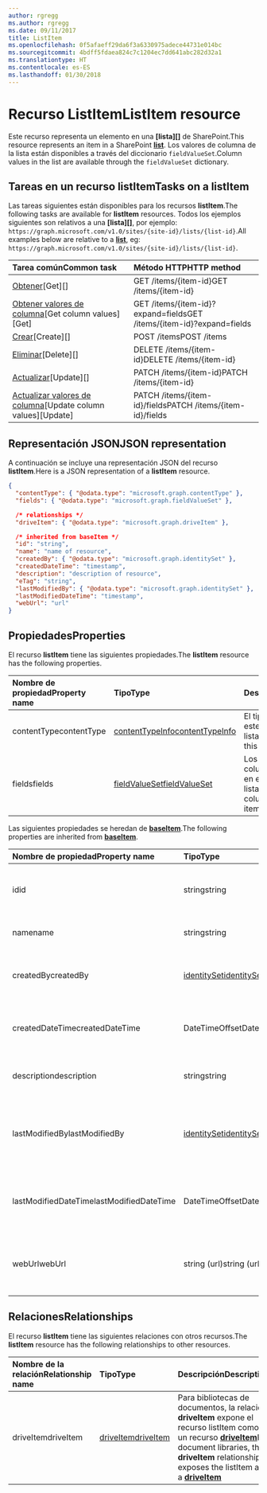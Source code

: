 ```yaml
---
author: rgregg
ms.author: rgregg
ms.date: 09/11/2017
title: ListItem
ms.openlocfilehash: 0f5afaeff29da6f3a6330975adece44731e014bc
ms.sourcegitcommit: 4bdff5fdaea824c7c1204ec7dd641abc282d32a1
ms.translationtype: HT
ms.contentlocale: es-ES
ms.lasthandoff: 01/30/2018
---
```

# <a name="listitem-resource"></a><span data-ttu-id="41b12-102">Recurso ListItem</span><span class="sxs-lookup"><span data-stu-id="41b12-102">ListItem resource</span></span>

<span data-ttu-id="41b12-103">Este recurso representa un elemento en una **[lista][]** de SharePoint.</span><span class="sxs-lookup"><span data-stu-id="41b12-103">This resource represents an item in a SharePoint **[list][]**.</span></span>
<span data-ttu-id="41b12-104">Los valores de columna de la lista están disponibles a través del diccionario `fieldValueSet`.</span><span class="sxs-lookup"><span data-stu-id="41b12-104">Column values in the list are available through the `fieldValueSet` dictionary.</span></span>

## <a name="tasks-on-a-listitem"></a><span data-ttu-id="41b12-105">Tareas en un recurso listItem</span><span class="sxs-lookup"><span data-stu-id="41b12-105">Tasks on a listItem</span></span>

<span data-ttu-id="41b12-106">Las tareas siguientes están disponibles para los recursos **listItem**.</span><span class="sxs-lookup"><span data-stu-id="41b12-106">The following tasks are available for **listItem** resources.</span></span>
<span data-ttu-id="41b12-107">Todos los ejemplos siguientes son relativos a una **[lista][]**, por ejemplo: `https://graph.microsoft.com/v1.0/sites/{site-id}/lists/{list-id}`.</span><span class="sxs-lookup"><span data-stu-id="41b12-107">All examples below are relative to a **[list][]**, eg: `https://graph.microsoft.com/v1.0/sites/{site-id}/lists/{list-id}`.</span></span>

| <span data-ttu-id="41b12-108">Tarea común</span><span class="sxs-lookup"><span data-stu-id="41b12-108">Common task</span></span>                    | <span data-ttu-id="41b12-109">Método HTTP</span><span class="sxs-lookup"><span data-stu-id="41b12-109">HTTP method</span></span>
|:-------------------------------|:------------------------
| <span data-ttu-id="41b12-110">[Obtener][]</span><span class="sxs-lookup"><span data-stu-id="41b12-110">[Get][]</span></span>                        | <span data-ttu-id="41b12-111">GET /items/{item-id}</span><span class="sxs-lookup"><span data-stu-id="41b12-111">GET /items/{item-id}</span></span>
| <span data-ttu-id="41b12-112">[Obtener valores de columna][Obtener]</span><span class="sxs-lookup"><span data-stu-id="41b12-112">[Get column values][Get]</span></span>       | <span data-ttu-id="41b12-113">GET /items/{item-id}?expand=fields</span><span class="sxs-lookup"><span data-stu-id="41b12-113">GET /items/{item-id}?expand=fields</span></span>
| <span data-ttu-id="41b12-114">[Crear][]</span><span class="sxs-lookup"><span data-stu-id="41b12-114">[Create][]</span></span>                     | <span data-ttu-id="41b12-115">POST /items</span><span class="sxs-lookup"><span data-stu-id="41b12-115">POST /items</span></span>
| <span data-ttu-id="41b12-116">[Eliminar][]</span><span class="sxs-lookup"><span data-stu-id="41b12-116">[Delete][]</span></span>                     | <span data-ttu-id="41b12-117">DELETE /items/{item-id}</span><span class="sxs-lookup"><span data-stu-id="41b12-117">DELETE /items/{item-id}</span></span>
| <span data-ttu-id="41b12-118">[Actualizar][]</span><span class="sxs-lookup"><span data-stu-id="41b12-118">[Update][]</span></span>                     | <span data-ttu-id="41b12-119">PATCH /items/{item-id}</span><span class="sxs-lookup"><span data-stu-id="41b12-119">PATCH /items/{item-id}</span></span>
| <span data-ttu-id="41b12-120">[Actualizar valores de columna][Actualizar]</span><span class="sxs-lookup"><span data-stu-id="41b12-120">[Update column values][Update]</span></span> | <span data-ttu-id="41b12-121">PATCH /items/{item-id}/fields</span><span class="sxs-lookup"><span data-stu-id="41b12-121">PATCH /items/{item-id}/fields</span></span>

[Obtener]: ../api/listItem_get.md
[Crear]: ../api/listItem_create.md
[Eliminar]: ../api/listItem_delete.md
[Actualizar]: ../api/listItem_update.md

## <a name="json-representation"></a><span data-ttu-id="41b12-126">Representación JSON</span><span class="sxs-lookup"><span data-stu-id="41b12-126">JSON representation</span></span>

<span data-ttu-id="41b12-127">A continuación se incluye una representación JSON del recurso **listItem**.</span><span class="sxs-lookup"><span data-stu-id="41b12-127">Here is a JSON representation of a **listItem** resource.</span></span>

<!-- { "blockType": "resource", 
       "@odata.type": "microsoft.graph.listItem",
       "keyProperty": "id" } -->

```json
{
  "contentType": { "@odata.type": "microsoft.graph.contentType" },
  "fields": { "@odata.type": "microsoft.graph.fieldValueSet" },

  /* relationships */
  "driveItem": { "@odata.type": "microsoft.graph.driveItem" },

  /* inherited from baseItem */
  "id": "string",
  "name": "name of resource",
  "createdBy": { "@odata.type": "microsoft.graph.identitySet" },
  "createdDateTime": "timestamp",
  "description": "description of resource",
  "eTag": "string",
  "lastModifiedBy": { "@odata.type": "microsoft.graph.identitySet" },
  "lastModifiedDateTime": "timestamp",
  "webUrl": "url"
}
```

## <a name="properties"></a><span data-ttu-id="41b12-128">Propiedades</span><span class="sxs-lookup"><span data-stu-id="41b12-128">Properties</span></span>

<span data-ttu-id="41b12-129">El recurso **listItem** tiene las siguientes propiedades.</span><span class="sxs-lookup"><span data-stu-id="41b12-129">The **listItem** resource has the following properties.</span></span>

| <span data-ttu-id="41b12-130">Nombre de propiedad</span><span class="sxs-lookup"><span data-stu-id="41b12-130">Property name</span></span> | <span data-ttu-id="41b12-131">Tipo</span><span class="sxs-lookup"><span data-stu-id="41b12-131">Type</span></span>                | <span data-ttu-id="41b12-132">Descripción</span><span class="sxs-lookup"><span data-stu-id="41b12-132">Description</span></span>
|:--------------|:--------------------|:-------------------------------
| <span data-ttu-id="41b12-133">contentType</span><span class="sxs-lookup"><span data-stu-id="41b12-133">contentType</span></span>   | <span data-ttu-id="41b12-134">[contentTypeInfo][]</span><span class="sxs-lookup"><span data-stu-id="41b12-134">[contentTypeInfo][]</span></span> | <span data-ttu-id="41b12-135">El tipo de contenido de este elemento de lista</span><span class="sxs-lookup"><span data-stu-id="41b12-135">The content type of this list item</span></span>
| <span data-ttu-id="41b12-136">fields</span><span class="sxs-lookup"><span data-stu-id="41b12-136">fields</span></span>        | <span data-ttu-id="41b12-137">[fieldValueSet][]</span><span class="sxs-lookup"><span data-stu-id="41b12-137">[fieldValueSet][]</span></span>   | <span data-ttu-id="41b12-138">Los valores de las columnas establecidos en este elemento de lista.</span><span class="sxs-lookup"><span data-stu-id="41b12-138">The values of the columns set on this list item.</span></span>

<span data-ttu-id="41b12-139">Las siguientes propiedades se heredan de **[baseItem][]**.</span><span class="sxs-lookup"><span data-stu-id="41b12-139">The following properties are inherited from **[baseItem][]**.</span></span>

| <span data-ttu-id="41b12-140">Nombre de propiedad</span><span class="sxs-lookup"><span data-stu-id="41b12-140">Property name</span></span>        | <span data-ttu-id="41b12-141">Tipo</span><span class="sxs-lookup"><span data-stu-id="41b12-141">Type</span></span>             | <span data-ttu-id="41b12-142">Descripción</span><span class="sxs-lookup"><span data-stu-id="41b12-142">Description</span></span>
|:---------------------|:-----------------|:-----------------------------------
| <span data-ttu-id="41b12-143">id</span><span class="sxs-lookup"><span data-stu-id="41b12-143">id</span></span>                   | <span data-ttu-id="41b12-144">string</span><span class="sxs-lookup"><span data-stu-id="41b12-144">string</span></span>           | <span data-ttu-id="41b12-p103">El identificador único del elemento. Solo lectura.</span><span class="sxs-lookup"><span data-stu-id="41b12-p103">The unique identifier of the item. Read-only.</span></span>
| <span data-ttu-id="41b12-147">name</span><span class="sxs-lookup"><span data-stu-id="41b12-147">name</span></span>                 | <span data-ttu-id="41b12-148">string</span><span class="sxs-lookup"><span data-stu-id="41b12-148">string</span></span>           | <span data-ttu-id="41b12-149">Nombre o título del elemento.</span><span class="sxs-lookup"><span data-stu-id="41b12-149">The name / title of the item.</span></span>
| <span data-ttu-id="41b12-150">createdBy</span><span class="sxs-lookup"><span data-stu-id="41b12-150">createdBy</span></span>            | <span data-ttu-id="41b12-151">[identitySet][]</span><span class="sxs-lookup"><span data-stu-id="41b12-151">[identitySet][]</span></span>  | <span data-ttu-id="41b12-152">Identidad del creador de este elemento.</span><span class="sxs-lookup"><span data-stu-id="41b12-152">Identity of the creator of this item.</span></span> <span data-ttu-id="41b12-153">Solo lectura.</span><span class="sxs-lookup"><span data-stu-id="41b12-153">Read-only.</span></span>
| <span data-ttu-id="41b12-154">createdDateTime</span><span class="sxs-lookup"><span data-stu-id="41b12-154">createdDateTime</span></span>      | <span data-ttu-id="41b12-155">DateTimeOffset</span><span class="sxs-lookup"><span data-stu-id="41b12-155">DateTimeOffset</span></span>   | <span data-ttu-id="41b12-p105">La fecha y la hora de creación del elemento. Solo lectura.</span><span class="sxs-lookup"><span data-stu-id="41b12-p105">The date and time the item was created. Read-only.</span></span>
| <span data-ttu-id="41b12-158">description</span><span class="sxs-lookup"><span data-stu-id="41b12-158">description</span></span>          | <span data-ttu-id="41b12-159">string</span><span class="sxs-lookup"><span data-stu-id="41b12-159">string</span></span>           | <span data-ttu-id="41b12-160">Texto descriptivo del elemento.</span><span class="sxs-lookup"><span data-stu-id="41b12-160">The descriptive text for the item.</span></span>
| <span data-ttu-id="41b12-161">lastModifiedBy</span><span class="sxs-lookup"><span data-stu-id="41b12-161">lastModifiedBy</span></span>       | <span data-ttu-id="41b12-162">[identitySet][]</span><span class="sxs-lookup"><span data-stu-id="41b12-162">[identitySet][]</span></span>  | <span data-ttu-id="41b12-163">Identidad del usuario que modificó por última vez este elemento.</span><span class="sxs-lookup"><span data-stu-id="41b12-163">Identity of the last modifier of this item.</span></span> <span data-ttu-id="41b12-164">Solo lectura.</span><span class="sxs-lookup"><span data-stu-id="41b12-164">Read-only.</span></span>
| <span data-ttu-id="41b12-165">lastModifiedDateTime</span><span class="sxs-lookup"><span data-stu-id="41b12-165">lastModifiedDateTime</span></span> | <span data-ttu-id="41b12-166">DateTimeOffset</span><span class="sxs-lookup"><span data-stu-id="41b12-166">DateTimeOffset</span></span>   | <span data-ttu-id="41b12-p107">Fecha y hora de la última modificación del elemento. Solo lectura.</span><span class="sxs-lookup"><span data-stu-id="41b12-p107">The date and time the item was last modified. Read-only.</span></span>
| <span data-ttu-id="41b12-169">webUrl</span><span class="sxs-lookup"><span data-stu-id="41b12-169">webUrl</span></span>               | <span data-ttu-id="41b12-170">string (url)</span><span class="sxs-lookup"><span data-stu-id="41b12-170">string (url)</span></span>     | <span data-ttu-id="41b12-p108">Dirección URL que muestra el elemento en el explorador. Solo lectura.</span><span class="sxs-lookup"><span data-stu-id="41b12-p108">URL that displays the item in the browser. Read-only.</span></span>

## <a name="relationships"></a><span data-ttu-id="41b12-173">Relaciones</span><span class="sxs-lookup"><span data-stu-id="41b12-173">Relationships</span></span>

 <span data-ttu-id="41b12-174">El recurso **listItem** tiene las siguientes relaciones con otros recursos.</span><span class="sxs-lookup"><span data-stu-id="41b12-174">The **listItem** resource has the following relationships to other resources.</span></span>

| <span data-ttu-id="41b12-175">Nombre de la relación</span><span class="sxs-lookup"><span data-stu-id="41b12-175">Relationship name</span></span> | <span data-ttu-id="41b12-176">Tipo</span><span class="sxs-lookup"><span data-stu-id="41b12-176">Type</span></span>                        | <span data-ttu-id="41b12-177">Descripción</span><span class="sxs-lookup"><span data-stu-id="41b12-177">Description</span></span>
|:------------------|:----------------------------|:-------------------------------
| <span data-ttu-id="41b12-178">driveItem</span><span class="sxs-lookup"><span data-stu-id="41b12-178">driveItem</span></span>         | <span data-ttu-id="41b12-179">[driveItem][]</span><span class="sxs-lookup"><span data-stu-id="41b12-179">[driveItem][]</span></span>               | <span data-ttu-id="41b12-180">Para bibliotecas de documentos, la relación **driveItem** expone el recurso listItem como un recurso **[driveItem][]**</span><span class="sxs-lookup"><span data-stu-id="41b12-180">For document libraries, the **driveItem** relationship exposes the listItem as a **[driveItem][]**</span></span>

[baseItem]: baseItem.md
[contentTypeInfo]: contentTypeInfo.md
[driveItem]: driveItem.md
[fieldValueSet]: fieldValueSet.md
[identitySet]: identitySet.md
[list]: list.md

<!-- {
  "type": "#page.annotation",
  "description": "",
  "keywords": "",
  "section": "documentation",
  "tocPath": "Resources/ListItem",
  "tocBookmarks": {
    "ListItem": "#"
  }
} -->
